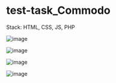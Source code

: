 # test-task_Commodo
 Stack: HTML, CSS, JS, PHP


![image](https://github.com/user-attachments/assets/2ccefff5-13ca-4386-8ac1-5edcb929e56e)


![image](https://github.com/user-attachments/assets/1f822d0c-7dce-4ac3-9516-86eee792b10b)


![image](https://github.com/user-attachments/assets/438a97a5-a2f3-40cc-86b2-399f960dd9c9)


![image](https://github.com/user-attachments/assets/d486647d-9cd0-402c-a5ac-c8e9ab232965)
